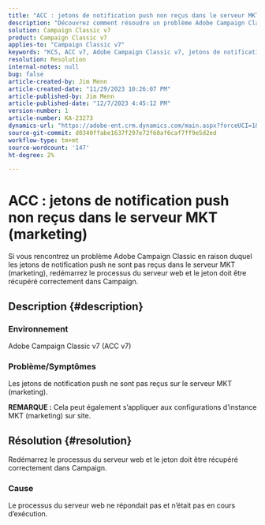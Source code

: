 ```yaml
---
title: "ACC : jetons de notification push non reçus dans le serveur MKT (marketing)"
description: "Découvrez comment résoudre un problème Adobe Campaign Classic en raison duquel les jetons de notification push ne sont pas reçus sur le serveur MKT (marketing)."
solution: Campaign Classic v7
product: Campaign Classic v7
applies-to: "Campaign Classic v7"
keywords: "KCS, ACC v7, Adobe Campaign Classic v7, jetons de notification push non reçus, MKT, serveur marketing, dépannage"
resolution: Resolution
internal-notes: null
bug: false
article-created-by: Jim Menn
article-created-date: "11/29/2023 10:26:07 PM"
article-published-by: Jim Menn
article-published-date: "12/7/2023 4:45:12 PM"
version-number: 1
article-number: KA-23273
dynamics-url: "https://adobe-ent.crm.dynamics.com/main.aspx?forceUCI=1&pagetype=entityrecord&etn=knowledgearticle&id=dc27c245-068f-ee11-8179-6045bd006268"
source-git-commit: d0340ffabe1637f297e72f60af6caf7ff9e5d2ed
workflow-type: tm+mt
source-wordcount: '147'
ht-degree: 2%

---
```


# ACC : jetons de notification push non reçus dans le serveur MKT (marketing)


Si vous rencontrez un problème Adobe Campaign Classic en raison duquel les jetons de notification push ne sont pas reçus dans le serveur MKT (marketing), redémarrez le processus du serveur web et le jeton doit être récupéré correctement dans Campaign.

## Description {#description}


### Environnement

Adobe Campaign Classic v7 (ACC v7)



### Problème/Symptômes

Les jetons de notification push ne sont pas reçus sur le serveur MKT (marketing).

<b>REMARQUE :</b> Cela peut également s’appliquer aux configurations d’instance MKT (marketing) sur site.




## Résolution {#resolution}


Redémarrez le processus du serveur web et le jeton doit être récupéré correctement dans Campaign.

### Cause

Le processus du serveur web ne répondait pas et n’était pas en cours d’exécution.
